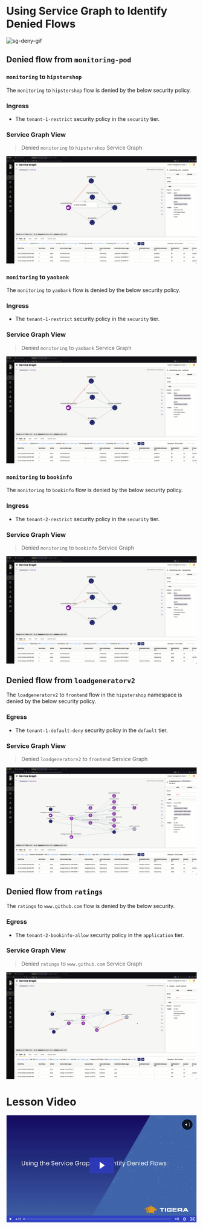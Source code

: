 # Using Service Graph to Identify Denied Flows

![sg-deny-gif](images/sg-block-flows.gif)

## Denied flow from `monitoring-pod`

### `monitoring` to `hipstershop`

The `monitoring` to `hipstershop` flow is denied by the below security policy.

### Ingress

- The `tenant-1-restrict` security policy in the `security` tier.

### Service Graph View

> Denied `monitoring` to `hipstershop` Service Graph

![sg-monitoring-hipstershop-deny-gif](images/sg-monitoring-hipstershop-deny.gif)

### `monitoring` to `yaobank`

The `monitoring` to `yaobank` flow is denied by the below security policy.

### Ingress

- The `tenant-1-restrict` security policy in the `security` tier.

### Service Graph View

> Denied `monitoring` to `yaobank` Service Graph

![sg-monitor-yaobank-deny-gif](images/sg-monitoring-yaobank-deny.gif)

### `monitoring` to `bookinfo`

The `monitoring` to `bookinfo` flow is denied by the below security policy.

### Ingress

- The `tenant-2-restrict` security policy in the `security` tier.

### Service Graph View

> Denied `monitoring` to `bookinfo` Service Graph

![sg-monitoring-bookfino-deny-gif](images/sg-monitoring-bookinfo-deny.gif)

## Denied flow from `loadgeneratorv2`

The `loadgeneratorv2` to `frontend` flow in the `hipstershop` namespace is denied by the below security policy.

### Egress

- The `tenant-1-default-deny` security policy in the `default` tier. 

### Service Graph View

> Denied `loadgeneratorv2` to `frontend` Service Graph

![sg-loadgeneratorv2-deny-gif](images/sg-loadgeneratorv2-deny.gif)

## Denied flow from `ratings`

The `ratings` to `www.github.com` flow is denied by the below security.

### Egress

- The `tenant-2-bookinfo-allow` security policy in the `application` tier. 

### Service Graph View

> Denied `ratings`  to `www.github.com` Service Graph

![sg-ratings-deny-gif](images/sg-ratings-deny.gif)

# Lesson Video

[![sg-denied-flows](images/sgdd.png)](https://tigera.wistia.com/medias/88j386d49p)